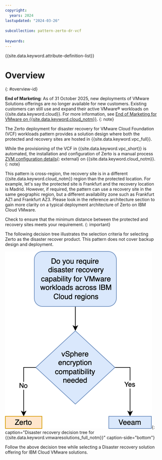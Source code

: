 ```yaml
---
copyright:
  years: 2024
lastupdated: "2024-03-26"

subcollection: pattern-zerto-dr-vcf

keywords:
---
```

{{site.data.keyword.attribute-definition-list}}

# Overview
{: #overview-id}

**End of Marketing**: As of 31 October 2025, new deployments of VMware Solutions offerings are no longer available for new customers. Existing customers can still use and expand their active VMware® workloads on {{site.data.keyword.cloud}}. For more information, see [End of Marketing for VMware on {{site.data.keyword.cloud_notm}}](/docs/vmwaresolutions?topic=vmwaresolutions-eos-vms).
{: note}

The Zerto deployment for disaster recovery for VMware Cloud Foundation (VCF) workloads pattern provides a solution design where both the protected and recovery sites are hosted in {{site.data.keyword.vpc_full}}.

While the provisioning of the VCF in {{site.data.keyword.vpc_short}} is automated, the installation and configuration of Zerto is a manual process [ZVM configuration details](https://help.zerto.com/bundle/Linux.ZVM.HTML.10.0_U3/page/Book_in_Portal_-_Prerequisite_for_ZVM_Linux.htm){: external} on {{site.data.keyword.cloud_notm}}.
{: note}

This pattern is cross-region, the recovery site is in a different {{site.data.keyword.cloud_notm}} region than the protected location. For example, let's say the protected site is Frankfurt and the recovery location is Madrid. However, if required, the pattern can use a recovery site in the same geographic region, but a different availability zone such as Frankfurt AZ1 and Frankfurt AZ3.  Please look in the reference architecture section to gain more clarity on a typical deployment architecture of Zerto on IBM Cloud VMware.

Check to ensure that the minimum distance between the protected and recovery sites meets your requirement. {: important}

The following decision tree illustrates the selection criteria for selecting Zerto as the disaster recover product. This pattern does not cover backup design and deployment.

![Disaster_recovery_for_VMware workloads_on_ibm_cloud_decision_tree](image/Zerto-tree.svg){: caption="Disaster recovery decision tree for {{site.data.keyword.vmwaresolutions_full_notm}}" caption-side="bottom"}


Follow the above decision tree while selecting a Disaster recovery solution offering for IBM Cloud VMware solutions.
